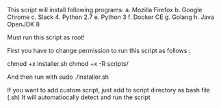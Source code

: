 This script will install following programs:
a. Mozilla Firefox
b. Google Chrome
c. Slack
4. Python 2.7
e. Python 3
f. Docker CE
g. Golang 
h. Java OpenJDK 8


Must run this script as root!

First you have to change permission to run this script as follows :

chmod +x installer.sh
chmod +x -R scripts/

And then run with sudo ./installer.sh

If you want to add custom script, just add to script directory as bash file (.sh)
 It will automatiocally detect and run the script
